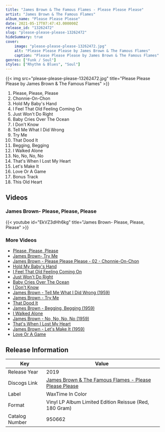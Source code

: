 ```yaml
---
title: "James Brown & The Famous Flames - Please Please Please"
artist: "James Brown & The Famous Flames"
album_name: "Please Please Please"
date: 2021-05-17T07:47:43.000000Z
release_id: "13262472"
slug: "please-please-please-13262472"
hideSummary: true
cover:
    image: "please-please-please-13262472.jpg"
    alt: "Please Please Please by James Brown & The Famous Flames"
    caption: "Please Please Please by James Brown & The Famous Flames"
genres: ["Funk / Soul"]
styles: ["Rhythm & Blues", "Soul"]
---
```


{{< img src="please-please-please-13262472.jpg" title="Please Please Please by James Brown & The Famous Flames" >}}

<!-- section break -->

1. Please, Please, Please
2. Chonnie-On-Chon
3. Hold My Baby's Hand
4. I Feel That Old Feeling Coming On
5. Just Won't Do Right
6. Baby Cries Over The Ocean
7. I Don't Know
8. Tell Me What I Did Wrong
9. Try Me
10. That Dood It
11. Begging, Begging
12. I Walked Alone
13. No, No, No, No
14. That's When I Lost My Heart
15. Let's Make It
16. Love Or A Game
17. Bonus Track
18. This Old Heart

<!-- section break -->




## Videos
### James Brown- Please, Please, Please
{{< youtube id="EkVZ3dHh6kg" title="James Brown- Please, Please, Please" >}}<br>

### More Videos

- [Please, Please, Please](https://www.youtube.com/watch?v=pcYny0JxzNY)
- [James Brown- Try Me](https://www.youtube.com/watch?v=7J-0GOEZYv0)
- [James Brown - Please Please Please - 02 - Chonnie-On-Chon](https://www.youtube.com/watch?v=mod74Pe3v04)
- [Hold My Baby's Hand](https://www.youtube.com/watch?v=_h2vdjyD-JI)
- [I Feel That Old Feeling Coming On](https://www.youtube.com/watch?v=59l891dpDRw)
- [Just Won't Do Right](https://www.youtube.com/watch?v=0Jx5b_oMWNg)
- [Baby Cries Over The Ocean](https://www.youtube.com/watch?v=KcK82HZgMPY)
- [I Don't Know](https://www.youtube.com/watch?v=mMkiEkTM0jQ)
- [James Brown - Tell Me What I Did Wrong (1959)](https://www.youtube.com/watch?v=KSDuiNMJ_ZI)
- [James Brown - Try Me](https://www.youtube.com/watch?v=X55yoSRRHHI)
- [That Dood It](https://www.youtube.com/watch?v=rkie2q2Vh8o)
- [James Brown - Begging, Begging (1959)](https://www.youtube.com/watch?v=Gh7jiv4dYY4)
- [I Walked Alone](https://www.youtube.com/watch?v=-ilF0rIOQz8)
- [James Brown - No, No, No, No (1959)](https://www.youtube.com/watch?v=m3cWUW2eoZM)
- [That's When I Lost My Heart](https://www.youtube.com/watch?v=P0qjUecTawY)
- [James Brown - Let's Make It (1959)](https://www.youtube.com/watch?v=yMSbsx7hdhQ)
- [Love Or A Game](https://www.youtube.com/watch?v=3zseC9DxrKk)


## Release Information
|  Key           | Value                                                |
| ---------------| ---------------------------------------------------- |
| Release Year   | 2019                                   |
| Discogs Link   | [James Brown & The Famous Flames - Please Please Please](https://www.discogs.com/release/13262472-James-Brown-And-His-Famous-Flames-Please-Please-Please) |
| Label          | WaxTime In Color |
| Format         | Vinyl LP Album Limited Edition Reissue (Red, 180 Gram) |
| Catalog Number | 950662 |
